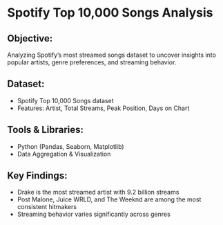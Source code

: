 # Spotify Top 10,000 Songs Analysis

## Objective:
Analyzing Spotify’s most streamed songs dataset to uncover insights into popular artists, genre preferences, and streaming behavior.

## Dataset:
- Spotify Top 10,000 Songs dataset
- Features: Artist, Total Streams, Peak Position, Days on Chart

## Tools & Libraries:
- Python (Pandas, Seaborn, Matplotlib)
- Data Aggregation & Visualization

## Key Findings:
- Drake is the most streamed artist with 9.2 billion streams
- Post Malone, Juice WRLD, and The Weeknd are among the most consistent hitmakers
- Streaming behavior varies significantly across genres
